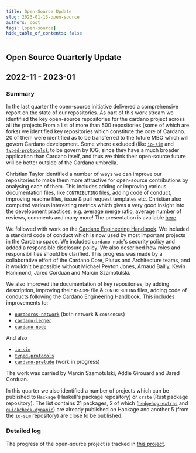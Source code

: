 ```yaml
---
title: Open-Source Update
slug: 2023-01-13-open-source
authors: coot
tags: [open-source]
hide_table_of_contents: false
---
```


## Open Source Quarterly Update
## 2022-11 - 2023-01

### Summary

In the last quarter the open-source initiative delivered a comprehensive report
on the state of our repositories.  As part of this work stream we
identified the key open-source repositories for the cardano project across all
the projects  From a list of more than 500 repositories (some of which are
forks) we identified key repositories which constitute the core of Cardano.
20 of them were identified as to be transferred to the future MBO which will
govern Cardano development.  Some where excluded (like [`io-sim`] and
[`typed-protocols`]), to be govern by IOG, since they have a much broader
application than Cardano itself, and thus we think their open-source future
will be better outside of the Cardano umbrella.

Christian Taylor identified a number of ways we can improve our repositories to
make them more attractive for open-source contributions by analysing each of
them.  This includes adding or improving various documentation files, like
`CONTRIBUTING` files, adding code of conduct, improving readme files, issue
& pull request templates etc.  Christian also computed various interesting
metrics which gives a very good insight into the development practices: e.g.
average merge ratio, average number of reviews, comments and many more!  The
presentation is available [here][open-source-presentation].

We followed with work on the [Cardano Engineering Handbook][CEH].  We included
a standard code of conduct which is now used by most important projects in the
Cardano space.  We included `cardano-node`'s security policy and added
a responsible disclosure policy.  We also described how roles and
responsibilities should be clarified.  This progress was made by
a collaborative effort of the Cardano Core, Plutus and Architecture teams, and
it wouldn't be possible without Michael Peyton Jones, Arnaud Bailly, Kevin
Hammond, Jared Corduan and Marcin Szamotulski.

We also improved the documentation of key repositories, by adding description,
improving their `README` file & `CONTRIBUTING` files, adding code of conducts
following the [Cardano Engineering Handbook][CEH].  This includes improvements to:

* [`ouroboros-network`] (both `network` & `consensus`)
* [`cardano-ledger`]
* [`cardano-node`]

And also

* [`io-sim`]
* [`typed-protocols`]
* [`cardano-prelude`] (work in progress)

The work was carried by Marcin Szamotulski, Addie Girouard and  Jared Corduan. 


In this quarter we also identified a number of projects which can be published to
`Hackage` (Haskell's package repository) or `crate` (Rust package repository).
The list contains 21 packages, 2 of which ([`hedgehog-extras`] and
[`quickcheck-dynamic`]) are already published on Hackage and another 5 (from
the [`io-sim`] repository) are close to be published.


### Detailed log

The progress of the open-source project is tracked in [this project][open-source-project].

[CEH]: https://input-output-hk.github.io/cardano-engineering-handbook/
[open-source-project]: https://github.com/orgs/input-output-hk/projects/60/views/1
[`cardano-ledger`]: https://github.com/input-output-hk/cardano-ledger
[`cardano-node`]: https://github.com/input-output-hk/cardano-node
[`cardano-prelude`]: https://github.com/input-output-hk/cardano-prelude
[`hedgehog-extras`]: https://hackage.haskell.org/package/hedgehog-extras
[`io-sim`]: https://github.com/input-output-hk/io-sim
[`ouroboros-network`]: https://github.com/input-output-hk/ouroboros-network
[`quickcheck-dynamic`]: https://hackage.haskell.org/package/quickcheck-dynamic
[`typed-protocols`]: https://github.com/input-output-hk/typed-protocols
[open-source-presentation]: https://docs.google.com/presentation/d/127IFEavlrZeeoFrVXFYWzSt0ugOkSL7isxjyM1vmMzQ
